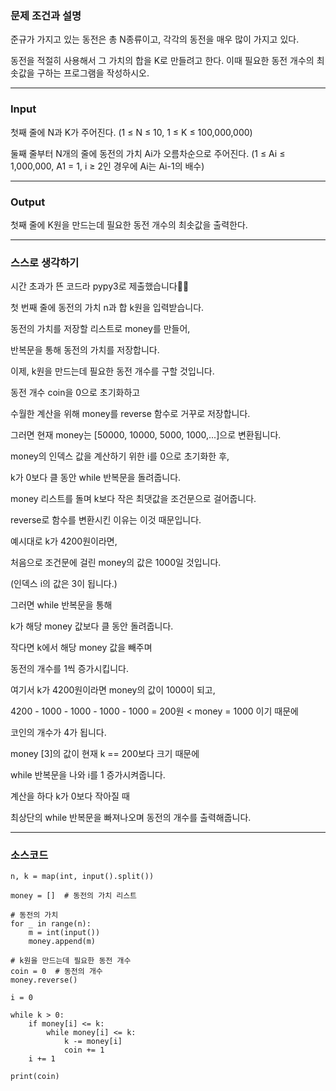 ### **문제 조건과 설명**

준규가 가지고 있는 동전은 총 N종류이고, 각각의 동전을 매우 많이 가지고 있다.

동전을 적절히 사용해서 그 가치의 합을 K로 만들려고 한다. 이때 필요한 동전 개수의 최솟값을 구하는 프로그램을 작성하시오.

---

### **Input**

첫째 줄에 N과 K가 주어진다. (1 ≤ N ≤ 10, 1 ≤ K ≤ 100,000,000)

둘째 줄부터 N개의 줄에 동전의 가치 Ai가 오름차순으로 주어진다. (1 ≤ Ai ≤ 1,000,000, A1 \= 1, i ≥ 2인 경우에 Ai는 Ai-1의 배수)

---

### **Output**

첫째 줄에 K원을 만드는데 필요한 동전 개수의 최솟값을 출력한다.

---

### **스스로 생각하기**

시간 초과가 뜬 코드라 pypy3로 제출했습니다😵‍💫

첫 번째 줄에 동전의 가치 n과 합 k원을 입력받습니다.

동전의 가치를 저장할 리스트로 money를 만들어,

반복문을 통해 동전의 가치를 저장합니다.

이제, k원을 만드는데 필요한 동전 개수를 구할 것입니다.

동전 개수 coin을 0으로 초기화하고

수월한 계산을 위해 money를 reverse 함수로 거꾸로 저장합니다.

그러면 현재 money는 \[50000, 10000, 5000, 1000,...\]으로 변환됩니다.

money의 인덱스 값을 계산하기 위한 i를 0으로 초기화한 후,

k가 0보다 클 동안 while 반복문을 돌려줍니다.

money 리스트를 돌며 k보다 작은 최댓값을 조건문으로 걸어줍니다.

reverse로 함수를 변환시킨 이유는 이것 때문입니다.

예시대로 k가 4200원이라면,

처음으로 조건문에 걸린 money의 값은 1000일 것입니다.

(인덱스 i의 값은 3이 됩니다.)

그러면 while 반복문을 통해

k가 해당 money 값보다 클 동안 돌려줍니다.

작다면 k에서 해당 money 값을 빼주며

동전의 개수를 1씩 증가시킵니다.

여기서 k가 4200원이라면 money의 값이 1000이 되고,

4200 - 1000 - 1000 - 1000 - 1000 = 200원 < money = 1000 이기 때문에

코인의 개수가 4가 됩니다.

money \[3\]의 값이 현재 k == 200보다 크기 때문에

while 반복문을 나와 i를 1 증가시켜줍니다.

계산을 하다 k가 0보다 작아질 때

최상단의 while 반복문을 빠져나오며 동전의 개수를 출력해줍니다.

---

### **소스코드**

```
n, k = map(int, input().split())

money = []  # 동전의 가치 리스트

# 동전의 가치
for _ in range(n):
    m = int(input())
    money.append(m)

# k원을 만드는데 필요한 동전 개수
coin = 0  # 동전의 개수
money.reverse()

i = 0

while k > 0:
    if money[i] <= k:
        while money[i] <= k:
            k -= money[i]
            coin += 1
    i += 1

print(coin)
```
